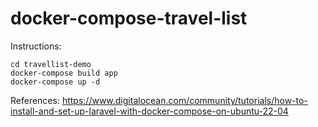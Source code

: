 # docker-compose-travel-list

Instructions:

```
cd travellist-demo
docker-compose build app
docker-compose up -d
```


References:
https://www.digitalocean.com/community/tutorials/how-to-install-and-set-up-laravel-with-docker-compose-on-ubuntu-22-04
